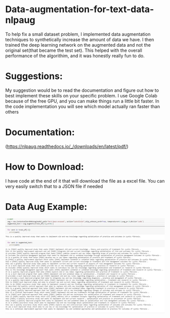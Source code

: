 # Data-augmentation-for-text-data-nlpaug
To help fix a small dataset problem, I implemented data augmentation techniques to synthetically increase the amount of data we have. I then trained the deep learning network on the augmented data and not the original set(that became the test set). This helped with the overall performance of the algorithim, and it was honestly really fun to do. 

# Suggestions: 
My suggestion would be to read the documentation and figure out how to best implement these skills on your specific problem. I use Google Colab because of the free GPU, and you can make things run a little bit faster. In the code implementation you will see which model actually ran faster than others  

# **Documentation**:
(https://nlpaug.readthedocs.io/_/downloads/en/latest/pdf/)

# **How to Download**:
I have code at the end of it that will download the file as a excel file. You can very easily switch that to a JSON file if needed

# **Data Aug Example**:
![Alt text](Dataaugexample.jpg?raw=true "Title")

